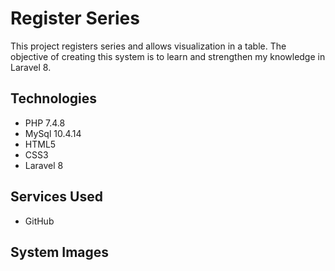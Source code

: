 # Register Series

This project registers series and allows visualization in a table.
The objective of creating this system is to learn and strengthen my knowledge in Laravel 8.

## Technologies

* PHP 7.4.8
* MySql 10.4.14
* HTML5
* CSS3
* Laravel 8

## Services Used

* GitHub

## System Images


